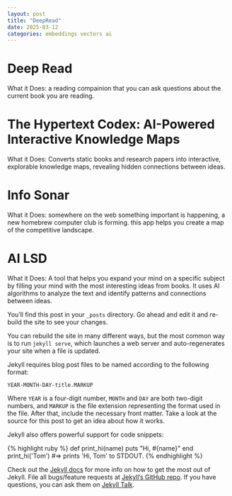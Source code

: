 ```yaml
---
layout: post
title: "DeepRead"
date: 2025-03-12
categories: embeddings vectors ai
---
```


# Deep Read

What it Does: a reading compainion that you can ask questions about the current book you are reading.

# The Hypertext Codex: AI-Powered Interactive Knowledge Maps

What it Does: Converts static books and research papers into interactive, explorable knowledge maps, revealing hidden connections between ideas.

# Info Sonar

What it Does: somewhere on the web something important is happening, a new homebrew computer club is forming. this app helps you create a map of the competitive landscape.

# AI LSD

What it Does: A tool that helps you expand your mind on a specific subject by filling your mind with the most interesting ideas from books.
It uses AI algorithms to analyze the text and identify patterns and connections between ideas.


<!-- more -->

You’ll find this post in your `_posts` directory. Go ahead and edit it and re-build the site to see your changes.

You can rebuild the site in many different ways, but the most common way is to run `jekyll serve`, which launches a web server and auto-regenerates your site when a file is updated.

Jekyll requires blog post files to be named according to the following format:

`YEAR-MONTH-DAY-title.MARKUP`

Where `YEAR` is a four-digit number, `MONTH` and `DAY` are both two-digit numbers, and `MARKUP` is the file extension representing the format used in the file. After that, include the necessary front matter. Take a look at the source for this post to get an idea about how it works.

Jekyll also offers powerful support for code snippets:

{% highlight ruby %}
def print_hi(name)
  puts "Hi, #{name}"
end
print_hi('Tom')
#=> prints 'Hi, Tom' to STDOUT.
{% endhighlight %}

Check out the [Jekyll docs][jekyll-docs] for more info on how to get the most out of Jekyll. File all bugs/feature requests at [Jekyll’s GitHub repo][jekyll-gh]. If you have questions, you can ask them on [Jekyll Talk][jekyll-talk].

[jekyll-docs]: https://jekyllrb.com/docs/home
[jekyll-gh]:   https://github.com/jekyll/jekyll
[jekyll-talk]: https://talk.jekyllrb.com/
